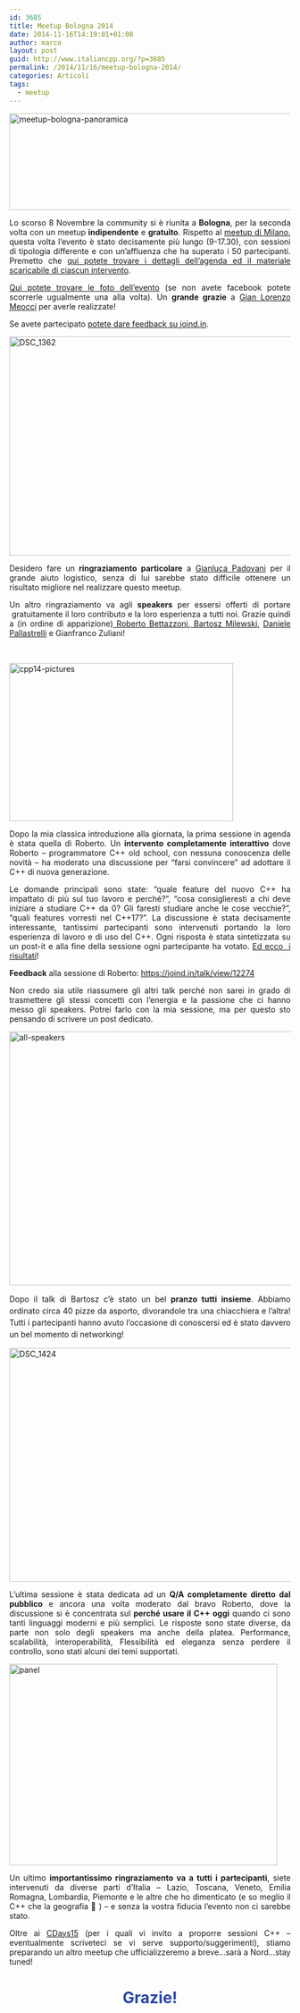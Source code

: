 ```yaml
---
id: 3685
title: Meetup Bologna 2014
date: 2014-11-16T14:19:01+01:00
author: marco
layout: post
guid: http://www.italiancpp.org/?p=3685
permalink: /2014/11/16/meetup-bologna-2014/
categories: Articoli
tags:
  - meetup
---
```

[<img loading="lazy" class="wp-image-3678 aligncenter" alt="meetup-bologna-panoramica" src="http://www.italiancpp.org/wp-content/uploads/2014/09/panoramica.jpg" width="717" height="173" srcset="http://192.168.64.2/wordpress/wp-content/uploads/2014/09/panoramica.jpg 1024w, http://192.168.64.2/wordpress/wp-content/uploads/2014/09/panoramica-300x72.jpg 300w, http://192.168.64.2/wordpress/wp-content/uploads/2014/09/panoramica-600x144.jpg 600w, http://192.168.64.2/wordpress/wp-content/uploads/2014/09/panoramica-250x60.jpg 250w" sizes="(max-width: 717px) 100vw, 717px" />](http://www.italiancpp.org/wp-content/uploads/2014/09/panoramica.jpg)

<p style="text-align: justify;">
  Lo scorso 8 Novembre la community si è riunita a <strong>Bologna</strong>, per la seconda volta con un meetup <strong>indipendente</strong> e <strong>gratuito</strong>. Rispetto al <a href="http://www.italiancpp.org/2014/07/01/meetup-milano-2014/" target="_blank">meetup di Milano</a>, questa volta l&#8217;evento è stato decisamente più lungo (9-17.30), con sessioni di tipologia differente e con un&#8217;affluenza che ha superato i 50 partecipanti. Premetto che <a href="http://www.italiancpp.org/eventi/dettagli-meetup-bologna-2014" target="_blank">qui potete trovare i dettagli dell&#8217;agenda ed il materiale scaricabile di ciascun intervento</a>.
</p>

<p style="text-align: justify;">
  <a href="https://t.co/hJfwregSjE" target="_blank">Qui potete trovare le foto dell&#8217;evento</a> (se non avete facebook potete scorrerle ugualmente una alla volta). Un <strong>grande grazie</strong> a <a href="https://twitter.com/glmeocci" target="_blank">Gian Lorenzo Meocci</a> per averle realizzate!
</p>

<p style="text-align: justify;">
  Se avete partecipato <a href="https://joind.in/event/view/2834" target="_blank">potete dare feedback su joind.in</a>.
</p>

[<img loading="lazy" class="wp-image-3698 alignleft" alt="DSC_1362" src="http://www.italiancpp.org/wp-content/uploads/2014/11/DSC_1362.jpg" width="585" height="392" srcset="http://192.168.64.2/wordpress/wp-content/uploads/2014/11/DSC_1362.jpg 3872w, http://192.168.64.2/wordpress/wp-content/uploads/2014/11/DSC_1362-300x200.jpg 300w, http://192.168.64.2/wordpress/wp-content/uploads/2014/11/DSC_1362-1024x685.jpg 1024w, http://192.168.64.2/wordpress/wp-content/uploads/2014/11/DSC_1362-600x401.jpg 600w, http://192.168.64.2/wordpress/wp-content/uploads/2014/11/DSC_1362-250x167.jpg 250w" sizes="(max-width: 585px) 100vw, 585px" />](http://www.italiancpp.org/wp-content/uploads/2014/11/DSC_1362.jpg)

<p style="text-align: justify;">
  Desidero fare un<strong> ringraziamento particolare</strong> a <a href="https://twitter.com/GPad619" target="_blank">Gianluca Padovani</a> per il grande aiuto logistico, senza di lui sarebbe stato difficile ottenere un risultato migliore nel realizzare questo meetup.
</p>

<p style="text-align: justify;">
  Un altro ringraziamento va agli <strong>speakers</strong> per essersi offerti di portare  gratuitamente il loro contributo e la loro esperienza a tutti noi. Grazie quindi a (in ordine di apparizione)<a href="https://twitter.com/bettazzoni" target="_blank"> Roberto Bettazzoni</a>,<a href="https://twitter.com/BartoszMilewski" target="_blank"> Bartosz Milewski</a>, <a href="https://twitter.com/DPallastrelli" target="_blank">Daniele Pallastrelli</a> e Gianfranco Zuliani!
</p>

<p style="text-align: justify;">
  <span style="color: #ffffff;"> </span>
</p>

<p style="text-align: justify;">
  <a href="http://www.italiancpp.org/wp-content/uploads/2014/11/cpp14-pictures1.jpg"><img loading="lazy" class=" wp-image-3701 alignright" alt="cpp14-pictures" src="http://www.italiancpp.org/wp-content/uploads/2014/11/cpp14-pictures1.jpg" width="401" height="283" srcset="http://192.168.64.2/wordpress/wp-content/uploads/2014/11/cpp14-pictures1.jpg 626w, http://192.168.64.2/wordpress/wp-content/uploads/2014/11/cpp14-pictures1-300x211.jpg 300w, http://192.168.64.2/wordpress/wp-content/uploads/2014/11/cpp14-pictures1-600x423.jpg 600w, http://192.168.64.2/wordpress/wp-content/uploads/2014/11/cpp14-pictures1-250x176.jpg 250w" sizes="(max-width: 401px) 100vw, 401px" /></a>
</p>

<p style="text-align: justify;">
  Dopo la mia classica introduzione alla giornata, la prima sessione in agenda è stata quella di Roberto. Un <strong>intervento completamente interattivo</strong> dove Roberto &#8211; programmatore C++ old school, con nessuna conoscenza delle novità &#8211; ha moderato una discussione per &#8220;farsi convincere&#8221; ad adottare il C++ di nuova generazione.
</p>

<p style="text-align: justify;">
  Le domande principali sono state: &#8220;quale feature del nuovo C++ ha impattato di più sul tuo lavoro e perché?&#8221;, &#8220;cosa consiglieresti a chi deve iniziare a studiare C++ da 0? Gli faresti studiare anche le cose vecchie?&#8221;, &#8220;quali features vorresti nel C++17?&#8221;. La discussione è stata decisamente interessante, tantissimi partecipanti sono intervenuti portando la loro esperienza di lavoro e di uso del C++. Ogni risposta è stata sintetizzata su un post-it e alla fine della sessione ogni partecipante ha votato. <a href="https://docs.google.com/document/d/1EGEHJblESsqhw_aMF42rBLG7PdTtZCwj0UOtfnAlkg4/edit">Ed ecco  i risultati</a>!
</p>

<p style="text-align: justify;">
  <strong>Feedback</strong> alla sessione di Roberto: <a href="https://joind.in/talk/view/12274">https://joind.in/talk/view/12274</a>
</p>

<p style="text-align: justify;">
  Non credo sia utile riassumere gli altri talk perché non sarei in grado di trasmettere gli stessi concetti con l&#8217;energia e la passione che ci hanno messo gli speakers. Potrei farlo con la mia sessione, ma per questo sto pensando di scrivere un post dedicato.
</p>

[<img loading="lazy" class="wp-image-3704 aligncenter" alt="all-speakers" src="http://www.italiancpp.org/wp-content/uploads/2014/11/all-speakers.jpg" width="637" height="454" srcset="http://192.168.64.2/wordpress/wp-content/uploads/2014/11/all-speakers.jpg 910w, http://192.168.64.2/wordpress/wp-content/uploads/2014/11/all-speakers-300x213.jpg 300w, http://192.168.64.2/wordpress/wp-content/uploads/2014/11/all-speakers-600x427.jpg 600w, http://192.168.64.2/wordpress/wp-content/uploads/2014/11/all-speakers-250x178.jpg 250w" sizes="(max-width: 637px) 100vw, 637px" />](http://www.italiancpp.org/wp-content/uploads/2014/11/all-speakers.jpg)

<p style="text-align: justify;">
  <span style="line-height: 1.5em;">Dopo il talk di Bartosz c&#8217;è stato un bel <strong>pranzo tutti insieme</strong>. Abbiamo ordinato circa 40 pizze da asporto, divorandole tra una chiacchiera e l&#8217;altra! Tutti i partecipanti hanno avuto l&#8217;occasione di conoscersi ed è stato davvero un bel momento di networking!</span>
</p>

[<img loading="lazy" class="wp-image-3705 aligncenter" alt="DSC_1424" src="http://www.italiancpp.org/wp-content/uploads/2014/11/DSC_1424.jpg" width="625" height="418" srcset="http://192.168.64.2/wordpress/wp-content/uploads/2014/11/DSC_1424.jpg 3872w, http://192.168.64.2/wordpress/wp-content/uploads/2014/11/DSC_1424-300x200.jpg 300w, http://192.168.64.2/wordpress/wp-content/uploads/2014/11/DSC_1424-1024x685.jpg 1024w, http://192.168.64.2/wordpress/wp-content/uploads/2014/11/DSC_1424-600x401.jpg 600w, http://192.168.64.2/wordpress/wp-content/uploads/2014/11/DSC_1424-250x167.jpg 250w" sizes="(max-width: 625px) 100vw, 625px" />](http://www.italiancpp.org/wp-content/uploads/2014/11/DSC_1424.jpg)

<p style="text-align: justify;">
  L&#8217;ultima sessione è stata dedicata ad un <strong>Q/A completamente diretto dal pubblico </strong>e ancora una volta moderato dal bravo Roberto, dove la discussione si è concentrata sul <strong>perché usare il C++ oggi</strong> quando ci sono tanti linguaggi moderni e più semplici. Le risposte sono state diverse, da parte non solo degli speakers ma anche della platea. Performance, scalabilità, interoperabilità, Flessibilità ed eleganza senza perdere il controllo, sono stati alcuni dei temi supportati.
</p>

<p style="text-align: justify;">
  <a href="http://www.italiancpp.org/wp-content/uploads/2014/11/panel.jpg"><img loading="lazy" class=" wp-image-3706 aligncenter" alt="panel" src="http://www.italiancpp.org/wp-content/uploads/2014/11/panel.jpg" width="480" height="360" srcset="http://192.168.64.2/wordpress/wp-content/uploads/2014/11/panel.jpg 600w, http://192.168.64.2/wordpress/wp-content/uploads/2014/11/panel-300x225.jpg 300w, http://192.168.64.2/wordpress/wp-content/uploads/2014/11/panel-250x187.jpg 250w" sizes="(max-width: 480px) 100vw, 480px" /></a>
</p>

<p style="text-align: justify;">
  Un ultimo <strong>importantissimo ringraziamento va a tutti i partecipanti</strong>, siete intervenuti da diverse parti d&#8217;Italia &#8211; Lazio, Toscana, Veneto, Emilia Romagna, Lombardia, Piemonte e le altre che ho dimenticato (e so meglio il C++ che la geografia 🙂 ) &#8211; e senza la vostra fiducia l&#8217;evento non ci sarebbe stato.
</p>

<p style="text-align: justify;">
  Oltre ai <a href="http://www.communitydays.it/" target="_blank">CDays15</a> (per i quali vi invito a proporre sessioni C++ &#8211; eventualmente scriveteci se vi serve supporto/suggerimenti), stiamo preparando un altro meetup che ufficializzeremo a breve&#8230;sarà a Nord&#8230;stay tuned!
</p>

<h1 style="text-align: center;">
  <span style="color: #2945a4;">Grazie!</span>
</h1>

<p style="text-align: center;">